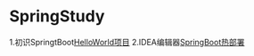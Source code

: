 # SpringStudy
1.初识SpringtBoot[HelloWorld项目](https://quqi.avyeld.com/s/873412/geLArhT2yj7ep5IP "HelloWorld")
2.IDEA编辑器[SpringBoot热部署](https://quqi.avyeld.com/s/873412/VUPLFf5gZedI7mIn "热部署")
